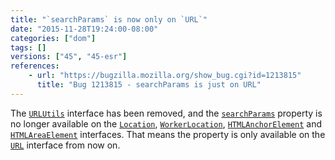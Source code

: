 ```yaml
---
title: "`searchParams` is now only on `URL`"
date: "2015-11-28T19:24:00-08:00"
categories: ["dom"]
tags: []
versions: ["45", "45-esr"]
references:
    - url: "https://bugzilla.mozilla.org/show_bug.cgi?id=1213815"
      title: "Bug 1213815 - searchParams is just on URL"
---
```

The [`URLUtils`](https://developer.mozilla.org/docs/Web/API/URLUtils) interface has been removed, and the [`searchParams`](https://developer.mozilla.org/docs/Web/API/URLUtils/searchParams) property is no longer available on the [`Location`](https://developer.mozilla.org/docs/Web/API/Location), [`WorkerLocation`](https://developer.mozilla.org/docs/Web/API/WorkerLocation), [`HTMLAnchorElement`](https://developer.mozilla.org/docs/Web/API/HTMLAnchorElement) and [`HTMLAreaElement`](https://developer.mozilla.org/docs/Web/API/HTMLAreaElement) interfaces. That means the property is only available on the [`URL`](https://developer.mozilla.org/docs/Web/API/URL) interface from now on.
